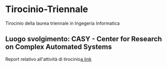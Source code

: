 # Tirocinio-Triennale
Tirocinio della laurea triennale in Ingegeria Informatica

## Luogo svolgimento: CASY - Center for Research on Complex Automated Systems

Report relativo all'attività di tirocinio[a link](https://github.com/Lore09/Tirocinio-Triennale/Report_Tirocinio.pdf)